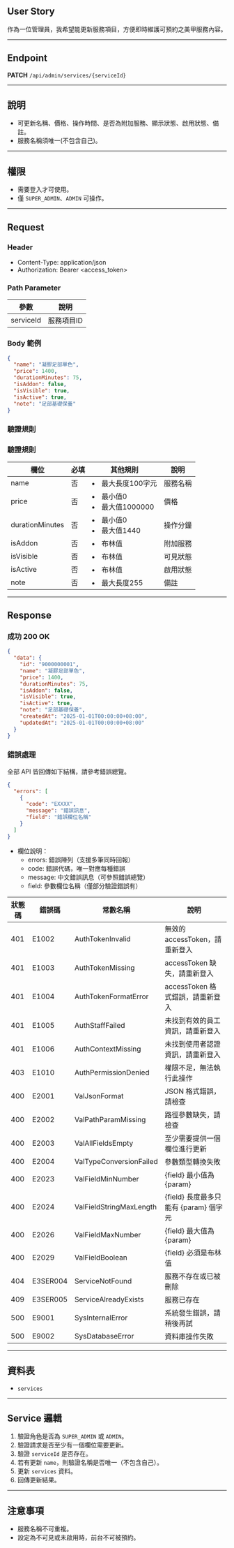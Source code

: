 ## User Story

作為一位管理員，我希望能更新服務項目，方便即時維護可預約之美甲服務內容。

---

## Endpoint

**PATCH** `/api/admin/services/{serviceId}`

---

## 說明

- 可更新名稱、價格、操作時間、是否為附加服務、顯示狀態、啟用狀態、備註。
- 服務名稱須唯一(不包含自己)。

---

## 權限

- 需要登入才可使用。
- 僅 `SUPER_ADMIN`、`ADMIN` 可操作。

---

## Request

### Header

- Content-Type: application/json
- Authorization: Bearer <access_token>

### Path Parameter

| 參數      | 說明       |
| --------- | ---------- |
| serviceId | 服務項目ID |

### Body 範例

```json
{
  "name": "凝膠足部單色",
  "price": 1400,
  "durationMinutes": 75,
  "isAddon": false,
  "isVisible": true,
  "isActive": true,
  "note": "足部基礎保養"
}
```

### 驗證規則

### 驗證規則

| 欄位            | 必填 | 其他規則                     | 說明     |
| --------------- | ---- | ---------------------------- | -------- |
| name            | 否   | <li>最大長度100字元          | 服務名稱 |
| price           | 否   | <li>最小值0<li>最大值1000000 | 價格     |
| durationMinutes | 否   | <li>最小值0<li>最大值1440    | 操作分鐘 |
| isAddon         | 否   | <li>布林值                   | 附加服務 |
| isVisible       | 否   | <li>布林值                   | 可見狀態 |
| isActive        | 否   | <li>布林值                   | 啟用狀態 |
| note            | 否   | <li>最大長度255              | 備註     |

---

## Response

### 成功 200 OK

```json
{
  "data": {
    "id": "9000000001",
    "name": "凝膠足部單色",
    "price": 1400,
    "durationMinutes": 75,
    "isAddon": false,
    "isVisible": true,
    "isActive": true,
    "note": "足部基礎保養",
    "createdAt": "2025-01-01T00:00:00+08:00",
    "updatedAt": "2025-01-01T00:00:00+08:00"
  }
}
```

### 錯誤處理

全部 API 皆回傳如下結構，請參考錯誤總覽。

```json
{
  "errors": [
    {
      "code": "EXXXX",
      "message": "錯誤訊息",
      "field": "錯誤欄位名稱"
    }
  ]
}
```

- 欄位說明：
  - errors: 錯誤陣列（支援多筆同時回報）
  - code: 錯誤代碼，唯一對應每種錯誤
  - message: 中文錯誤訊息（可參照錯誤總覽）
  - field: 參數欄位名稱（僅部分驗證錯誤有）

| 狀態碼 | 錯誤碼   | 常數名稱                | 說明                                  |
| ------ | -------- | ----------------------- | ------------------------------------- |
| 401    | E1002  | AuthTokenInvalid       | 無效的 accessToken，請重新登入        |
| 401    | E1003    | AuthTokenMissing        | accessToken 缺失，請重新登入          |
| 401    | E1004    | AuthTokenFormatError    | accessToken 格式錯誤，請重新登入      |
| 401    | E1005    | AuthStaffFailed         | 未找到有效的員工資訊，請重新登入      |
| 401    | E1006    | AuthContextMissing      | 未找到使用者認證資訊，請重新登入      |
| 403    | E1010    | AuthPermissionDenied    | 權限不足，無法執行此操作              |
| 400    | E2001    | ValJsonFormat           | JSON 格式錯誤，請檢查                 |
| 400    | E2002    | ValPathParamMissing     | 路徑參數缺失，請檢查                  |
| 400    | E2003    | ValAllFieldsEmpty       | 至少需要提供一個欄位進行更新          |
| 400    | E2004    | ValTypeConversionFailed | 參數類型轉換失敗                      |
| 400    | E2023    | ValFieldMinNumber       | {field} 最小值為 {param}              |
| 400    | E2024    | ValFieldStringMaxLength | {field} 長度最多只能有 {param} 個字元 |
| 400    | E2026    | ValFieldMaxNumber       | {field} 最大值為 {param}              |
| 400    | E2029    | ValFieldBoolean         | {field} 必須是布林值                  |
| 404    | E3SER004 | ServiceNotFound         | 服務不存在或已被刪除                  |
| 409    | E3SER005 | ServiceAlreadyExists    | 服務已存在                            |
| 500    | E9001    | SysInternalError        | 系統發生錯誤，請稍後再試              |
| 500    | E9002    | SysDatabaseError        | 資料庫操作失敗                        |

---

## 資料表

- `services`

---

## Service 邏輯

1. 驗證角色是否為 `SUPER_ADMIN` 或 `ADMIN`。
2. 驗證請求是否至少有一個欄位需要更新。
3. 驗證 `serviceId` 是否存在。
4. 若有更新 `name`，則驗證名稱是否唯一（不包含自己）。
5. 更新 `services` 資料。
6. 回傳更新結果。

---

## 注意事項

- 服務名稱不可重複。
- 設定為不可見或未啟用時，前台不可被預約。
